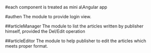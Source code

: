 #each component is treated as mini a\Angular app

#authen
The module to provide login view.

##articleManager
The module to list the articles written by publisher himself, provided the Del/Edit operation

##articleEditor
The module to help publisher to edit the articles which meets proper format.
